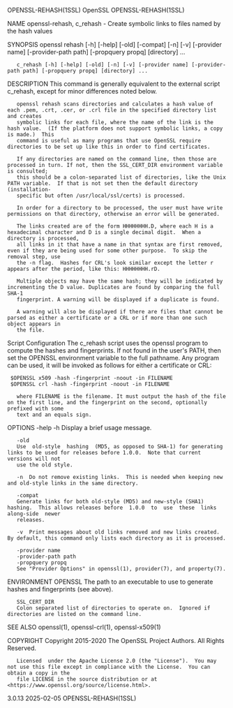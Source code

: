 OPENSSL-REHASH(1SSL)							    OpenSSL							  OPENSSL-REHASH(1SSL)

NAME
       openssl-rehash, c_rehash - Create symbolic links to files named by the hash values

SYNOPSIS
       openssl rehash [-h] [-help] [-old] [-compat] [-n] [-v] [-provider name] [-provider-path path] [-propquery propq] [directory] ...

       c_rehash [-h] [-help] [-old] [-n] [-v] [-provider name] [-provider-path path] [-propquery propq] [directory] ...

DESCRIPTION
       This command is generally equivalent to the external script c_rehash, except for minor differences noted below.

       openssl rehash scans directories and calculates a hash value of each .pem, .crt, .cer, or .crl file in the specified directory list and creates
       symbolic links for each file, where the name of the link is the hash value.  (If the platform does not support symbolic links, a copy is made.)	This
       command is useful as many programs that use OpenSSL require directories to be set up like this in order to find certificates.

       If any directories are named on the command line, then those are processed in turn. If not, then the SSL_CERT_DIR environment variable is consulted;
       this should be a colon-separated list of directories, like the Unix PATH variable.  If that is not set then the default directory (installation-
       specific but often /usr/local/ssl/certs) is processed.

       In order for a directory to be processed, the user must have write permissions on that directory, otherwise an error will be generated.

       The links created are of the form HHHHHHHH.D, where each H is a hexadecimal character and D is a single decimal digit.  When a directory is processed,
       all links in it that have a name in that syntax are first removed, even if they are being used for some other purpose.  To skip the removal step, use
       the -n flag.  Hashes for CRL's look similar except the letter r appears after the period, like this: HHHHHHHH.rD.

       Multiple objects may have the same hash; they will be indicated by incrementing the D value. Duplicates are found by comparing the full SHA-1
       fingerprint. A warning will be displayed if a duplicate is found.

       A warning will also be displayed if there are files that cannot be parsed as either a certificate or a CRL or if more than one such object appears in
       the file.

   Script Configuration
       The c_rehash script uses the openssl program to compute the hashes and fingerprints. If not found in the user's PATH, then set the OPENSSL environment
       variable to the full pathname.  Any program can be used, it will be invoked as follows for either a certificate or CRL:

	 $OPENSSL x509 -hash -fingerprint -noout -in FILENAME
	 $OPENSSL crl -hash -fingerprint -noout -in FILENAME

       where FILENAME is the filename. It must output the hash of the file on the first line, and the fingerprint on the second, optionally prefixed with some
       text and an equals sign.

OPTIONS
       -help -h
	   Display a brief usage message.

       -old
	   Use	old-style  hashing  (MD5, as opposed to SHA-1) for generating links to be used for releases before 1.0.0.  Note that current versions will not
	   use the old style.

       -n  Do not remove existing links.  This is needed when keeping new and old-style links in the same directory.

       -compat
	   Generate links for both old-style (MD5) and new-style (SHA1) hashing.  This allows releases before  1.0.0  to  use  these  links  along-side	 newer
	   releases.

       -v  Print messages about old links removed and new links created.  By default, this command only lists each directory as it is processed.

       -provider name
       -provider-path path
       -propquery propq
	   See "Provider Options" in openssl(1), provider(7), and property(7).

ENVIRONMENT
       OPENSSL
	   The path to an executable to use to generate hashes and fingerprints (see above).

       SSL_CERT_DIR
	   Colon separated list of directories to operate on.  Ignored if directories are listed on the command line.

SEE ALSO
       openssl(1), openssl-crl(1), openssl-x509(1)

COPYRIGHT
       Copyright 2015-2020 The OpenSSL Project Authors. All Rights Reserved.

       Licensed	 under the Apache License 2.0 (the "License").	You may not use this file except in compliance with the License.  You can obtain a copy in the
       file LICENSE in the source distribution or at <https://www.openssl.org/source/license.html>.

3.0.13									  2025-02-05							  OPENSSL-REHASH(1SSL)
